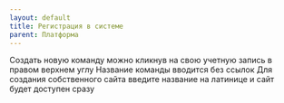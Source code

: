 ```yaml
---
layout: default
title: Регистрация в системе
parent: Платформа
---
```


Создать новую команду можно кликнув на свою учетную запись в правом верхнем углу
Название команды вводится без ссылок
Для создания собственного сайта введите название на латинице и сайт будет доступен сразу

